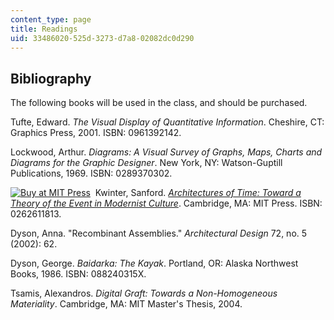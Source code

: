 ```yaml
---
content_type: page
title: Readings
uid: 33486020-525d-3273-d7a8-02082dc0d290
---
```


Bibliography
------------

The following books will be used in the class, and should be purchased.

Tufte, Edward. _The Visual Display of Quantitative Information_. Cheshire, CT: Graphics Press, 2001. ISBN: 0961392142.

Lockwood, Arthur. _Diagrams: A Visual Survey of Graphs, Maps, Charts and Diagrams for the Graphic Designer_. New York, NY: Watson-Guptill Publications, 1969. ISBN: 0289370302.

[![Buy at MIT Press](/images/mp_logo.gif)](https://mitpress.mit.edu/books/architectures-time)  Kwinter, Sanford. [_Architectures of Time: Toward a Theory of the Event in Modernist Culture_](https://mitpress.mit.edu/books/architectures-time). Cambridge, MA: MIT Press. ISBN: 0262611813.

Dyson, Anna. "Recombinant Assemblies." _Architectural Design_ 72, no. 5 (2002): 62.

Dyson, George. _Baidarka: The Kayak_. Portland, OR: Alaska Northwest Books, 1986. ISBN: 088240315X.

Tsamis, Alexandros. _Digital Graft: Towards a Non-Homogeneous Materiality_. Cambridge, MA: MIT Master's Thesis, 2004.